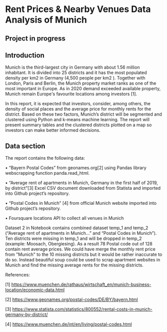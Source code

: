 # Rent Prices & Nearby Venues Data Analysis of Munich

## Project in progress

## Introduction

Munich is the third-largest city in Germany with about 1.56 million inhabitant. It is divided into 25 districts  and it has the most populated density per km2 in Germany (4,500 people per km2 ). Together with London, Paris and Berlin, the Munich property market ranks as one of the most important in Europe. As in 2020 demand exceeded available property, Munich remain Europe's favourite locations among investors [1].  

In this report, it is expected that investors, consider, among others, the density of social places  and the average price for monthly rents for the district. Based on these two factors, Munich’s district will be segmented and clustered using Python and k-means machine learning. The report will present summary tables and the clustered districts plotted on a map so investors can make better informed decisions. 


## Data section 

The report contains the following data:

•	 “Bayern Postal Codes” from geonames.org[2] using Pandas library webscrapping function panda.read_html.

•	 “Average rent of apartments in Munich, Germany in the first half of 2019, by district”[3] Excel CSV document downloaded from Statista and imported into Github project’s repository.

•	 “Postal Codes in Munich” [4] from official Munich website imported into Github project’s repository.

•	Foursquare locations API to collect all venues in Munich

Dataset 2 in Notebook contains combined dataset temp_1 and temp_2 (“Average rent of apartments in Munich…”  and “Postal Codes in Munich”). Ten districts were missing in temp_1 and will be dropped in temp_2 (example: Moosach, Obergiesing). As a result 78 Postal code out of 128 contain rent average prices.
We could have merge the monthly rent price from "Munich" to the 10 missing districts but it would be rather inaccurate to do so. Instead beautiful soup could be used to scrap apartment websites in Munich and find the missing average rents for the missing districts.


References:

[1] https://www.muenchen.de/rathaus/wirtschaft_en/munich-business-location/economic-data.html

[2] https://www.geonames.org/postal-codes/DE/BY/bayern.html

[3] https://www.statista.com/statistics/800552/rental-costs-in-munich-germany-by-district/

[4] https://www.muenchen.de/int/en/living/postal-codes.html

